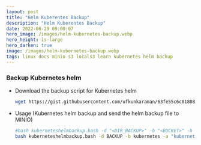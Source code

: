 ```yaml
---
layout: post
title: "Helm Kuberentes Backup"
description: "Helm Kuberentes Backup"
date: 2022-06-29 09:00:07
hero_image: /images/helm-kubernetes-backup.webp
hero_height: is-large
hero_darken: true
image: /images/helm-kubernetes-backup.webp
tags: linux docs minio s3 locals3 learn kubernetes helm backup
---
```

### Backup Kubernetes helm 

- Download the backup script for Kubernetes helm

   ```bash
   wget https://gist.githubusercontent.com/ufkunkaraman/63fe55c6c01808d9b7d36f8dcfa605e9/raw/dfdd7db95467b5c5a0c10b7bd5dd18d72de46387/k8s_helm_backup.bash
   ```
- Usage (Kubernetes helm backup and send the helm backup file to MINIO)

   ```bash
   #bash kuberneteshelmbackup.bash -d "<DIR_BACKUP>" -b "<BUCKET>" -h "http://x.x.x.x" -a "<MINIO_ACCESS_KEY>" -s "<MINIO_SECRET_KEY>"
   bash kuberneteshelmbackup.bash -d BACKUP -b kubernetes -a "kubernetesbackupuser" -s "kubernetesbackupusersecret" -m true

   ```
